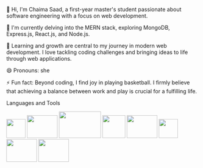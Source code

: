 👋 Hi, I'm Chaima Saad, a first-year master's student passionate about software engineering with a focus on web development.

👀 I'm currently delving into the MERN stack, exploring MongoDB, Express.js, React.js, and Node.js.

🌱 Learning and growth are central to my journey in modern web development. I love tackling coding challenges and bringing ideas to life through web applications.

😄 Pronouns: she

⚡ Fun fact: Beyond coding, I find joy in playing basketball. I firmly believe that achieving a balance between work and play is crucial for a fulfilling life.

Languages and Tools
<p align="left>
<img src="https://github.com/chaima123saad/Personnel-Management-System/assets/129409841/d2a3e2c7-dbc0-46aa-8118-e1b30ea5d7d6" height="60" width="60"/>
<img src="https://github.com/chaima123saad/Personnel-Management-System/assets/129409841/e10176b4-604d-478b-bf87-26fd8f097126" height="50" width="50"/>
<img src="https://github.com/chaima123saad/Personnel-Management-System/assets/129409841/12740802-da71-4d0d-b24a-8a586296066a" height="60" width="80"/>
<img src="https://github.com/chaima123saad/Personnel-Management-System/assets/129409841/5161faeb-a4ab-405f-8218-eef5df864278" height="70" width="110"/>
<img src="https://github.com/chaima123saad/Personnel-Management-System/assets/129409841/4b02085e-0e63-4e24-9626-ea5d0ac9d4a4" height="60" width="60"/>
<img src="https://github.com/chaima123saad/Personnel-Management-System/assets/129409841/1d756e30-394f-4688-860f-0e822a316649" height="60" width="80"/>
<img src="https://github.com/chaima123saad/Personnel-Management-System/assets/129409841/f1ef0052-539b-45cf-8c3d-b950c73b3063" height="50" width="50"/>
<img src="https://github.com/chaima123saad/Personnel-Management-System/assets/129409841/539cbff0-ef6a-42f9-9706-f4910d803da9" height="60" width="80"/>
<img src="https://github.com/chaima123saad/Personnel-Management-System/assets/129409841/fb5198e3-8ce7-44b4-84b0-3ea4bbd0b0e3" height="60" width="80"/>
  </p>
<!---
chaima123saad/chaima123saad is a ✨ special ✨ repository because its `README.md` (this file) appears on your GitHub profile.
You can click the Preview link to take a look at your changes.
--->
